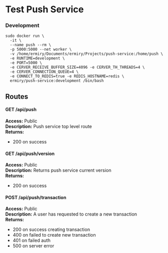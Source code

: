 # Test Push Service

### Development
```
sudo docker run \
  -it \
  --name push --rm \
  -p 5000:5000 --net worker \
  -v /home/ermiry/Documents/ermiry/Projects/push-service:/home/push \
  -e RUNTIME=development \
  -e PORT=5000 \
  -e CERVER_RECEIVE_BUFFER_SIZE=4096 -e CERVER_TH_THREADS=4 \
  -e CERVER_CONNECTION_QUEUE=4 \
  -e CONNECT_TO_REDIS=true -e REDIS_HOSTNAME=redis \
  ermiry/push-service:development /bin/bash
```

## Routes

#### GET /api/push
**Access:** Public \
**Description:** Push service top level route \
**Returns:**
  - 200 on success

#### GET /api/push/version
**Access:** Public \
**Description:** Returns push service current version \
**Returns:**
  - 200 on success

#### POST /api/push/transaction
**Access:** Public \
**Description:** A user has requested to create a new transaction \
**Returns:**
  - 200 on success creating transaction
  - 400 on failed to create new transaction
  - 401 on failed auth
  - 500 on server error
